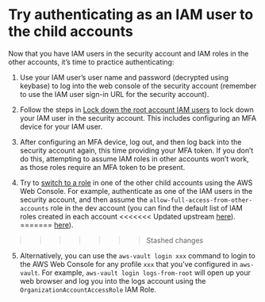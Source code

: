 # Try authenticating as an IAM user to the child accounts

Now that you have IAM users in the security account and IAM roles in the other accounts, it’s time to practice
authenticating:

1. Use your IAM user’s user name and password (decrypted using keybase) to log into the web console of the security
   account (remember to use the IAM user sign-in URL for the security account).

2. Follow the steps in [Lock down the root account IAM users](lock-down-the-root-account-iam-users.md) to lock down your IAM user in the security account. This includes
   configuring an MFA device for your IAM user.

3. After configuring an MFA device, log out, and then log back into the security account again, this time providing your
   MFA token. If you don’t do this, attempting to assume IAM roles in other accounts won’t work, as those roles require
   an MFA token to be present.

4. Try to [switch to a role](https://docs.aws.amazon.com/IAM/latest/UserGuide/id_roles_use_switch-role-console.html) in
   one of the other child accounts using the AWS Web Console. For example, authenticate as one of the IAM users in the
   security account, and then assume the `allow-full-access-from-other-accounts` role in the dev account (you can find
   the default list of IAM roles created in each account
<<<<<<< Updated upstream
   [here](https://github.com/tnn-gruntwork-io/module-security/tree/master/modules/cross-account-iam-roles#resources-created)).
=======
   [here](https://github.com/tnn-gruntwork-io/module-security/tree/master/modules/cross-account-iam-roles#resources-created)).
>>>>>>> Stashed changes

5. Alternatively, you can use the `aws-vault login xxx` command to login to the AWS Web Console for any profile `xxx`
   that you’ve configured in `aws-vault`. For example, `aws-vault login logs-from-root` will open up your web browser
   and log you into the logs account using the `OrganizationAccountAccessRole` IAM Role.


<!-- ##DOCS-SOURCER-START
{
  "sourcePlugin": "local-copier",
  "hash": "35cbebd2ff2edeb050efe3fdeb75a877"
}
##DOCS-SOURCER-END -->

